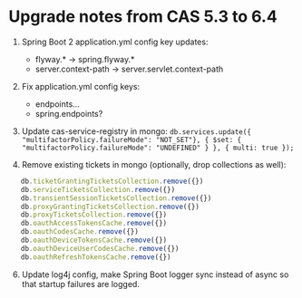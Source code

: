 Upgrade notes from CAS 5.3 to 6.4
=================================

1. Spring Boot 2 application.yml config key updates:
   - flyway.* -> spring.flyway.*
   - server.context-path -> server.servlet.context-path

2. Fix application.yml config keys:
    - endpoints...
    - spring.endpoints?

3. Update cas-service-registry in mongo: `db.services.update({ "multifactorPolicy.failureMode": "NOT_SET"}, { $set: { "multifactorPolicy.failureMode": "UNDEFINED" } }, { multi: true });`
4. Remove existing tickets in mongo (optionally, drop collections as well): 
```javascript
   db.ticketGrantingTicketsCollection.remove({})
   db.serviceTicketsCollection.remove({})
   db.transientSessionTicketsCollection.remove({})
   db.proxyGrantingTicketsCollection.remove({})
   db.proxyTicketsCollection.remove({})
   db.oauthAccessTokensCache.remove({})
   db.oauthCodesCache.remove({})
   db.oauthDeviceTokensCache.remove({})
   db.oauthDeviceUserCodesCache.remove({})
   db.oauthRefreshTokensCache.remove({})
```
6. Update log4j config, make Spring Boot logger sync instead of async so that startup failures are logged.